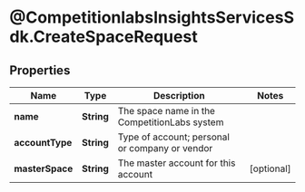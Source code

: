 # @CompetitionlabsInsightsServicesSdk.CreateSpaceRequest

## Properties

Name | Type | Description | Notes
------------ | ------------- | ------------- | -------------
**name** | **String** | The space name in the CompetitionLabs system | 
**accountType** | **String** | Type of account; personal or company or vendor | 
**masterSpace** | **String** | The master account for this account | [optional] 


